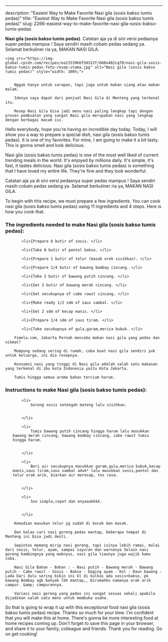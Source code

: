 ---
description: "Easiest Way to Make Favorite Nasi gila (sosis bakso tumis pedas)"
title: "Easiest Way to Make Favorite Nasi gila (sosis bakso tumis pedas)"
slug: 2266-easiest-way-to-make-favorite-nasi-gila-sosis-bakso-tumis-pedas

<p>
	<strong>Nasi gila (sosis bakso tumis pedas)</strong>. 
	Catatan aja ya di sini versi pedasnya super pedas mampus ! Saya sendiri masih cobain pedas sedang ya. Selamat berkuliner ria ya, MAKAN NASI GILA.
</p>
<p>
	
	<img src="https://img-global.cpcdn.com/recipes/ea1333966f50322f/680x482cq70/nasi-gila-sosis-bakso-tumis-pedas-foto-resep-utama.jpg" alt="Nasi gila (sosis bakso tumis pedas)" style="width: 100%;">
	
	
		Nggak hanya untuk sarapan, tapi juga untuk makan siang atau makan malam.
	
		Idenya saya dapat dari penjual Nasi Gila di Menteng yang terkenal itu.
	
		Resep Nasi Gila bisa jadi menu nasi paling lengkap tapi dengan proses pembuatan yang sangat Nasi gila merupakan nasi yang lengkap dengan berbagai macam isi.
	
</p>
<p>
	Hello everybody, hope you're having an incredible day today. Today, I will show you a way to prepare a special dish, nasi gila (sosis bakso tumis pedas). It is one of my favorites. For mine, I am going to make it a bit tasty. This is gonna smell and look delicious.
</p>
	
<p>
	Nasi gila (sosis bakso tumis pedas) is one of the most well liked of current trending meals in the world. It's enjoyed by millions daily. It's simple, it's fast, it tastes delicious. Nasi gila (sosis bakso tumis pedas) is something that I have loved my entire life. They're fine and they look wonderful.
</p>
<p>
	Catatan aja ya di sini versi pedasnya super pedas mampus ! Saya sendiri masih cobain pedas sedang ya. Selamat berkuliner ria ya, MAKAN NASI GILA.
</p>

<p>
To begin with this recipe, we must prepare a few ingredients. You can cook nasi gila (sosis bakso tumis pedas) using 11 ingredients and 4 steps. Here is how you cook that.
</p>

<h3>The ingredients needed to make Nasi gila (sosis bakso tumis pedas):</h3>

<ol>
	
		<li>{Prepare 6 butir of sosis. </li>
	
		<li>{Take 8 butir of pentol bakso. </li>
	
		<li>{Prepare 1 butir of telur (masak orek sisihkan). </li>
	
		<li>{Prepare 1/4 butir of bawang bombay cincang. </li>
	
		<li>{Take 2 butir of bawang putih cincang. </li>
	
		<li>{Get 3 butir of bawang merah cincang. </li>
	
		<li>{Get secukupnya of cabe rawit cincang. </li>
	
		<li>{Make ready 1/2 sdm of saus sambal. </li>
	
		<li>{Get 2 sdm of kecap manis. </li>
	
		<li>{Prepare 1/4 sdm of saus tiram. </li>
	
		<li>{Take secukupnya of gula,garam,merica bubuk. </li>
	
</ol>
<p>
	
		Fimela.com, Jakarta Pernah mencoba makan nasi gila yang pedas dan nikmat?
	
		Mumpung sedang sering di rumah, coba buat nasi gila sendiri yuk untuk keluarga, ini dia resepnya.
	
		Konsumsi nasi yang tinggi di Nasi gila adalah salah satu makanan yang terkenal di ibu kota Indonesia yaitu Kota Jakarta.
	
		Tumis hingga semua aroma bahan tercium harum.
	
</p>

<h3>Instructions to make Nasi gila (sosis bakso tumis pedas):</h3>

<ol>
	
		<li>
			Goreng sosis setengah mateng lalu sisihkan.
			
			
		</li>
	
		<li>
			Tumis bawang putih cincang hingga harum lalu masukkan bawang merah cincang, bawang bombay cincang, cabe rawit tumis hingga harum.
			
			
		</li>
	
		<li>
			Beri air secukupnya masukkan garam,gula,merica bubuk,kecap manis,saus tiram,saus sambal aduk* lalu masukkan sosis,pentol dan telur orak arik, biarkan air meresap, tes rasa.
			
			
		</li>
	
		<li>
			Soo simple,cepet dan enyaaakkkk.
			
			
		</li>
	
</ol>

<p>
	
		Kemudian masukan telur yg sudah di kocok dan masak.
	
		Dan kalau cari nasi goreng pedas mantap, beberapa tempat di Menteng ini bisa jadi desti.
	
		Sepintas memang mirip nasi goreng, tapi isinya lebih ramai, mulai dari sosis, telur, ayam, sampai sayuran dan warnanya Selain nasi goreng kambingnya yang maknyus, nasi gila tiaunya juga wajib kamu coba.
	
		Nasi Gila Bahan - Bahan : - Nasi putih - Bawang merah - Bawang putih - Cabe rawit - Sosis - Bakso - Daging ayam - Kol - Daun bawang - Lada Dari dulu sering bikin ini kl di kulkas ada sosis+bakso, pk bawang Bombay agk banyak lbh mantap,, Dirumahku namanya orak arik campur. &amp; campurannya.
	
		Variasi nasi goreng yang pedas ini sangat sesuai sekali apabila dijadikan salah satu menu untuk membuka usaha.
	
</p>

<p>
	So that is going to wrap it up with this exceptional food nasi gila (sosis bakso tumis pedas) recipe. Thanks so much for your time. I'm confident that you will make this at home. There's gonna be more interesting food at home recipes coming up. Don't forget to save this page in your browser, and share it to your family, colleague and friends. Thank you for reading. Go on get cooking!
</p>
